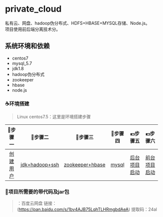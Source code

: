 # private_cloud
私有云、网盘、hadoop伪分布式、HDFS+HBASE+MYSQL存储、Node.js。<br>项目使用前后端分离技术分。

## 系统环境和依赖
* centos7
* mysql_5.7
* jdk1.8
* hadoop伪分布式
* zookeeper
* hbase
* node.js


### :coffee:环境搭建 ###


> Linux centos7.5：这里是环境搭建步骤

| :book:步骤一 | :memo:步骤二 | :ski:步骤三 | :guitar:步骤四 |:dollar:步骤五 |:dollar:步骤六 |
| :------:| :------: | :------: |:------: |:------: |:------: |
| [创建用户](https://blog.csdn.net/weixin_43784163/article/details/112726035) | [jdk+hadoop+ssh](https://blog.csdn.net/weixin_43784163/article/details/112726737) | [zookeeper+hbase](https://blog.csdn.net/weixin_43784163/article/details/112755834) |[mysql](https://blog.csdn.net/weixin_43784163/article/details/112784442) |[后台项目启动](https://blog.csdn.net/weixin_43784163/article/details/113473311) |[前台项目启动](https://blog.csdn.net/weixin_43784163/article/details/113473311) |

### :mega:项目所需要的带代码及jar包 ###
> ：百度云网盘 链接：(https://pan.baidu.com/s/1bv4AJB75LqhTLHRmgbdAeA) 
提取码：24al 
